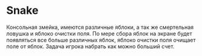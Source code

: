 # Snake
Консольная змейка, имеются различные яблоки, а так же смертельная ловушка и яблоко очистки поля. По мере сбора яблок на экране будет появляться все больше различных яблок, яблоко очистки поля очищает поле от яблок. Задача игрока набрать как можно больший счет.
